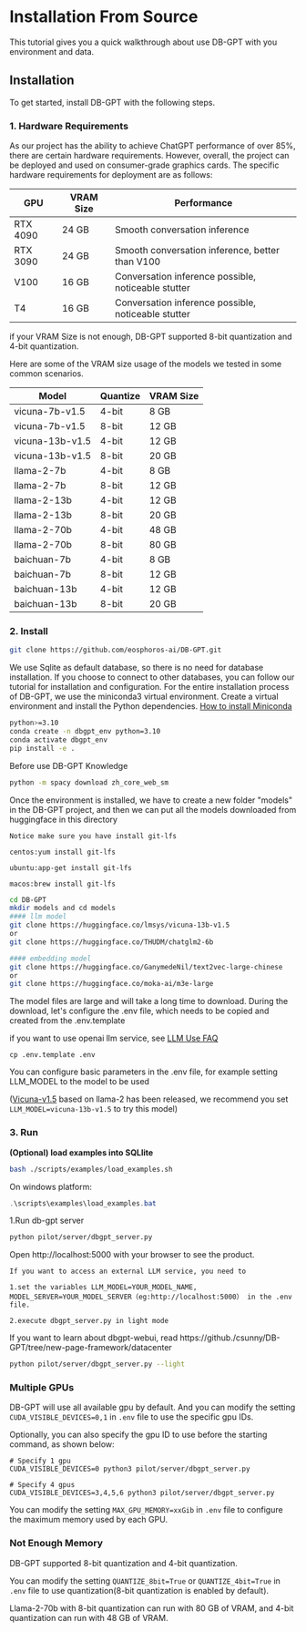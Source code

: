 # Installation From Source

This tutorial gives you a quick walkthrough about use DB-GPT with you environment and data.

## Installation

To get started, install DB-GPT with the following steps.

### 1. Hardware Requirements 
As our project has the ability to achieve ChatGPT performance of over 85%, there are certain hardware requirements. However, overall, the project can be deployed and used on consumer-grade graphics cards. The specific hardware requirements for deployment are as follows:

| GPU      | VRAM Size | Performance                                 |
|----------|-----------| ------------------------------------------- |
| RTX 4090 | 24 GB     | Smooth conversation inference        |
| RTX 3090 | 24 GB     | Smooth conversation inference, better than V100 |
| V100     | 16 GB     | Conversation inference possible, noticeable stutter |
| T4       | 16 GB     | Conversation inference possible, noticeable stutter |

if your VRAM Size is not enough, DB-GPT supported 8-bit quantization and 4-bit quantization.

Here are some of the VRAM size usage of the models we tested in some common scenarios.

| Model     |  Quantize | VRAM Size |
| --------- | --------- | --------- |
| vicuna-7b-v1.5  | 4-bit  | 8 GB     |
| vicuna-7b-v1.5  | 8-bit  | 12 GB     |
| vicuna-13b-v1.5  | 4-bit  | 12 GB     |
| vicuna-13b-v1.5  | 8-bit  | 20 GB     |
| llama-2-7b  | 4-bit  | 8 GB     |
| llama-2-7b  | 8-bit  | 12 GB     |
| llama-2-13b  | 4-bit  | 12 GB     | 
| llama-2-13b  | 8-bit  | 20 GB     |
| llama-2-70b  | 4-bit  | 48 GB     |
| llama-2-70b  | 8-bit  | 80 GB     |
| baichuan-7b  | 4-bit  | 8 GB     |
| baichuan-7b  | 8-bit  | 12 GB     |
| baichuan-13b  | 4-bit  | 12 GB     |
| baichuan-13b  | 8-bit  | 20 GB     |

### 2. Install
```bash
git clone https://github.com/eosphoros-ai/DB-GPT.git
```

We use Sqlite as default database, so there is no need for database installation.  If you choose to connect to other databases, you can follow our tutorial for installation and configuration. 
For the entire installation process of DB-GPT, we use the miniconda3 virtual environment. Create a virtual environment and install the Python dependencies.
[How to install Miniconda](https://docs.conda.io/en/latest/miniconda.html)
```bash
python>=3.10
conda create -n dbgpt_env python=3.10
conda activate dbgpt_env
pip install -e .
```
Before use DB-GPT Knowledge
```bash
python -m spacy download zh_core_web_sm

```

Once the environment is installed, we have to create a new folder "models" in the DB-GPT project, and then we can put all the models downloaded from huggingface in this directory

```{tip}
Notice make sure you have install git-lfs

centos:yum install git-lfs

ubuntu:app-get install git-lfs

macos:brew install git-lfs
```

```bash
cd DB-GPT
mkdir models and cd models
#### llm model
git clone https://huggingface.co/lmsys/vicuna-13b-v1.5
or
git clone https://huggingface.co/THUDM/chatglm2-6b

#### embedding model
git clone https://huggingface.co/GanymedeNil/text2vec-large-chinese
or
git clone https://huggingface.co/moka-ai/m3e-large
```

The model files are large and will take a long time to download. During the download, let's configure the .env file, which needs to be copied and created from the .env.template

if you want to use openai llm service, see [LLM Use FAQ](https://db-gpt.readthedocs.io/en/latest/getting_started/faq/llm/llm_faq.html)

```{tip}
cp .env.template .env
```

You can configure basic parameters in the .env file, for example setting LLM_MODEL to the model to be used

([Vicuna-v1.5](https://huggingface.co/lmsys/vicuna-13b-v1.5) based on llama-2 has been released, we recommend you set `LLM_MODEL=vicuna-13b-v1.5` to try this model)

### 3. Run

**(Optional) load examples into SQLlite**
```bash
bash ./scripts/examples/load_examples.sh
```

On windows platform:
```PowerShell
.\scripts\examples\load_examples.bat
```

1.Run db-gpt server 

```bash
python pilot/server/dbgpt_server.py
```

Open http://localhost:5000 with your browser to see the product.

```{tip}
If you want to access an external LLM service, you need to

1.set the variables LLM_MODEL=YOUR_MODEL_NAME, MODEL_SERVER=YOUR_MODEL_SERVER（eg:http://localhost:5000） in the .env file.

2.execute dbgpt_server.py in light mode
```

If you want to learn about dbgpt-webui, read https://github./csunny/DB-GPT/tree/new-page-framework/datacenter

```bash
python pilot/server/dbgpt_server.py --light
```

### Multiple GPUs

DB-GPT will use all available gpu by default. And you can modify the setting `CUDA_VISIBLE_DEVICES=0,1` in `.env` file to use the specific gpu IDs.

Optionally, you can also specify the gpu ID to use before the starting command, as shown below:

````shell
# Specify 1 gpu
CUDA_VISIBLE_DEVICES=0 python3 pilot/server/dbgpt_server.py

# Specify 4 gpus
CUDA_VISIBLE_DEVICES=3,4,5,6 python3 pilot/server/dbgpt_server.py
````

You can modify the setting `MAX_GPU_MEMORY=xxGib` in `.env` file to configure the maximum memory used by each GPU.

### Not Enough Memory

DB-GPT supported 8-bit quantization and 4-bit quantization.

You can modify the setting `QUANTIZE_8bit=True` or `QUANTIZE_4bit=True` in `.env` file to use quantization(8-bit quantization is enabled by default).

Llama-2-70b with 8-bit quantization can run with 80 GB of VRAM, and 4-bit quantization can run with 48 GB of VRAM.